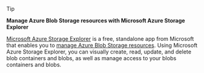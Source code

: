> [!TIP]
> **Manage Azure Blob Storage resources with Microsoft Azure Storage Explorer**
> 
> [Microsoft Azure Storage Explorer](../articles/vs-azure-tools-storage-manage-with-storage-explorer.md) is a free, standalone app from Microsoft that enables you to [manage Azure Blob Storage resources](../articles/vs-azure-tools-storage-explorer-blobs.md). Using Microsoft Azure Storage Explorer, you can visually create, read, update, and delete blob containers and blobs, as well as manage access to your blobs containers and blobs.